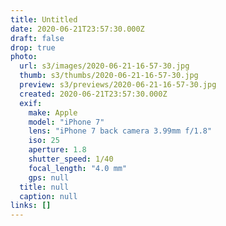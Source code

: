 ```yaml
---
title: Untitled
date: 2020-06-21T23:57:30.000Z
draft: false
drop: true
photo:
  url: s3/images/2020-06-21-16-57-30.jpg
  thumb: s3/thumbs/2020-06-21-16-57-30.jpg
  preview: s3/previews/2020-06-21-16-57-30.jpg
  created: 2020-06-21T23:57:30.000Z
  exif:
    make: Apple
    model: "iPhone 7"
    lens: "iPhone 7 back camera 3.99mm f/1.8"
    iso: 25
    aperture: 1.8
    shutter_speed: 1/40
    focal_length: "4.0 mm"
    gps: null
  title: null
  caption: null
links: []
---
```

